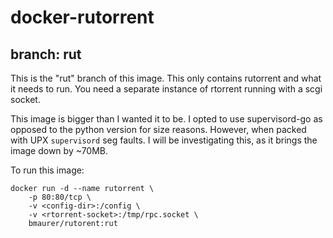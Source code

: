 # docker-rutorrent
## branch: rut

This is the "rut" branch of this image. This only contains rutorrent and what it needs to run. You need a separate instance of rtorrent running with a scgi socket.

This image is bigger than I wanted it to be. I opted to use supervisord-go as opposed to the python version for size reasons. However, when packed with UPX `supervisord` seg faults. I will be investigating this, as it brings the image down by ~70MB.

To run this image:  
```
docker run -d --name rutorrent \
	-p 80:80/tcp \
	-v <config-dir>:/config \
	-v <rtorrent-socket>:/tmp/rpc.socket \
	bmaurer/rutorent:rut
```
